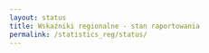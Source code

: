 ```yaml
---
layout: status
title: Wskaźniki regionalne - stan raportowania
permalink: /statistics_reg/status/
---
```

